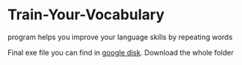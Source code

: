 # Train-Your-Vocabulary
program helps you improve your language skills by repeating words

Final exe file you can find in [google disk](https://drive.google.com/drive/folders/1VYb7IiowWFAaU9cbi8za827HJewrcE6G?usp=sharing). Download the whole folder

